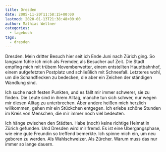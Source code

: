 ```yaml
---
title: Dresden
date: 2005-11-20T11:58:15+00:00
lastmod: 2020-01-13T21:38:48+00:00
author: Mathias Wellner
categories:
  - tagebuch
tags:
  - dresden
---
```

Dresden. Mein dritter Besuch hier seit ich Ende Juni nach Zürich ging. So langsam fühle ich mich als Fremder, als Besucher auf Zeit. Die Stadt empfing mich mit trübem Novemberwetter, einem entstellten Hauptbahnhof, einem aufgefetzten Postplatz und schließlich mit Schneefall. Letzteres wohl, um die Schandflecken zu bedecken, die aber ein Zeichen der ständigen Wandlung sind.

Ich suche nach festen Punkten, und es fällt mir immer schwerer, sie zu finden. Die Leute sind in ihrem Alltag, manche tun sich schwer, nur wegen mir diesen Alltag zu unterbrechen. Aber andere heißen mich herzlich willkommen, gehen mir ein Stückchen entgegen. Ich erlebe schöne Stunden im Kreis von Menschen, die mir immer noch viel bedeuten.

Ich hänge zwischen den Städten. Habe (noch) keine richtige Heimat in Zürich gefunden. Und Dresden wird mir fremd. Es ist eine Übergangsphase, wie eine gute Freundin so treffend bemerkte. Ich spinne mich ein, um neu geboren zu werden. Als Wahlschweizer. Als Zürcher. Warum muss das nur immer so lange dauern.